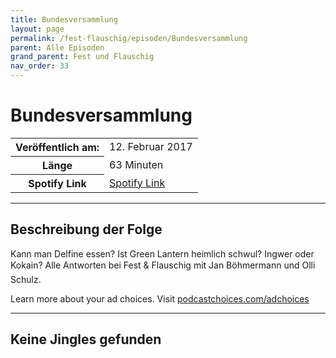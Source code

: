 ```yaml
---
title: Bundesversammlung
layout: page
permalink: /fest-flauschig/episoden/Bundesversammlung
parent: Alle Episoden
grand_parent: Fest und Flauschig
nav_order: 33
---
```


# Bundesversammlung
<table class="resp-table dcf-table dcf-table-responsive dcf-table-bordered dcf-table-striped dcf-w-100%">
                    <tbody>
                        <tr>
                            <th scope="row">Veröffentlich am:</th>
                            <td data-label="Veröffentlich am:">12. Februar 2017</td>
                        </tr>
                        <tr>
                            <th scope="row">Länge </th>
                            <td data-label="Länge ">63 Minuten</td>
                        </tr><tr>
                                <th scope="row">Spotify Link</th>
                                <td data-label="Spotify Link"><a href="https://open.spotify.com/episode/0b6BDbeJ2u7dylXdXKW7JG">Spotify Link</a></td>
                            </tr></tbody>
                </table>

***

## Beschreibung der Folge

<div>
Kann man Delfine essen? Ist Green Lantern heimlich schwul? Ingwer oder Kokain? Alle Antworten bei Fest &amp; Flauschig mit Jan Böhmermann und Olli Schulz.<p> </p><p>Learn more about your ad choices. Visit <a href="https://podcastchoices.com/adchoices">podcastchoices.com/adchoices</a></p>  
</div>

***

## Keine Jingles gefunden
